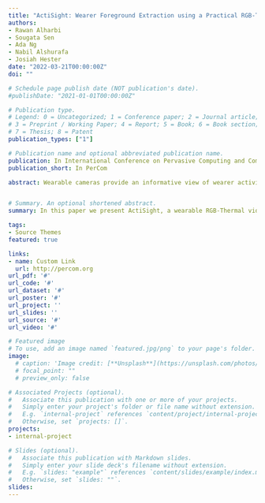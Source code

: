 ```yaml
---
title: "ActiSight: Wearer Foreground Extraction using a Practical RGB-Thermal Wearable"
authors:
- Rawan Alharbi
- Sougata Sen
- Ada Ng
- Nabil Alshurafa
- Josiah Hester
date: "2022-03-21T00:00:00Z"
doi: ""

# Schedule page publish date (NOT publication's date).
#publishDate: "2021-01-01T00:00:00Z"

# Publication type.
# Legend: 0 = Uncategorized; 1 = Conference paper; 2 = Journal article;
# 3 = Preprint / Working Paper; 4 = Report; 5 = Book; 6 = Book section;
# 7 = Thesis; 8 = Patent
publication_types: ["1"]

# Publication name and optional abbreviated publication name.
publication: In International Conference on Pervasive Computing and Communications
publication_short: In PerCom

abstract: Wearable cameras provide an informative view of wearer activities, context, and interactions. Video obtained from wearable cameras is useful for life-logging, human activity recognition, visual confirmation, and other tasks widely utilized in mobile computing today. Extracting foreground information related to the wearer is the fundamental operation underlying these tasks; separating irrelevant background pixels from pixels of interest. However, current wearer foreground extraction methods that depend on image data alone are slow, energy-inefficient, and even inaccurate in some cases, making many tasks---like activity recognition ---challenging to implement in the absence of significant computational resources. We built ActiSight to fill this gap; a wearable RGB-Thermal video camera that uses thermal information to make wearer segmentation practical for body-worn video. Using  ActiSight, we collected a total of 59 hours of video from 6 participants, capturing a wide variety of activities in a natural setting. We show that wearer foreground extracted with  ActiSight achieves a high dice similarity score compared to state-of-the-art, while significantly lowering execution time and energy cost. 


# Summary. An optional shortened abstract.
summary: In this paper we present ActiSight, a wearable RGB-Thermal video camera that uses thermal information to make wearer segmentation practical for body-worn video.

tags:
- Source Themes
featured: true

links:
- name: Custom Link
  url: http://percom.org
url_pdf: '#'
url_code: '#'
url_dataset: '#'
url_poster: '#'
url_project: ''
url_slides: ''
url_source: '#'
url_video: '#'

# Featured image
# To use, add an image named `featured.jpg/png` to your page's folder. 
image:
  # caption: 'Image credit: [**Unsplash**](https://unsplash.com/photos/pLCdAaMFLTE)'
  # focal_point: ""
  # preview_only: false

# Associated Projects (optional).
#   Associate this publication with one or more of your projects.
#   Simply enter your project's folder or file name without extension.
#   E.g. `internal-project` references `content/project/internal-project/index.md`.
#   Otherwise, set `projects: []`.
projects:
- internal-project

# Slides (optional).
#   Associate this publication with Markdown slides.
#   Simply enter your slide deck's filename without extension.
#   E.g. `slides: "example"` references `content/slides/example/index.md`.
#   Otherwise, set `slides: ""`.
slides:
---
```


<!-- {{% callout note %}}
Click the *Cite* button above to demo the feature to enable visitors to import publication metadata into their reference management software.
{{% /callout %}}

Supplementary notes can be added here, including [code and math](https://sourcethemes.com/academic/docs/writing-markdown-latex/).
 -->